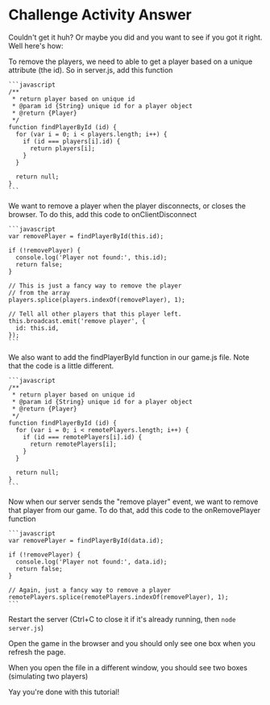 # Challenge Activity Answer

Couldn't get it huh? Or maybe you did and you want to see
if you got it right. Well here's how:

To remove the players, we need to able to get a player based
on a unique attribute (the id). So in server.js, add this function

    ```javascript
    /**
     * return player based on unique id
     * @param id {String} unique id for a player object
     * @return {Player}
     */
    function findPlayerById (id) {
      for (var i = 0; i < players.length; i++) {
        if (id === players[i].id) {
          return players[i];
        }
      }

      return null;
    }
    ```

We want to remove a player when the player disconnects, or 
closes the browser. To do this, add this code to onClientDisconnect

    ```javascript
    var removePlayer = findPlayerById(this.id);

    if (!removePlayer) {
      console.log('Player not found:', this.id);
      return false;
    }

    // This is just a fancy way to remove the player 
    // from the array
    players.splice(players.indexOf(removePlayer), 1);

    // Tell all other players that this player left.
    this.broadcast.emit('remove player', {
      id: this.id,
    });
    ```

We also want to add the findPlayerById function in our game.js file.
Note that the code is a little different.

    ```javascript
    /**
     * return player based on unique id
     * @param id {String} unique id for a player object
     * @return {Player}
     */
    function findPlayerById (id) {
      for (var i = 0; i < remotePlayers.length; i++) {
        if (id === remotePlayers[i].id) {
          return remotePlayers[i];
        }
      }

      return null;
    }
    ```

Now when our server sends the "remove player" event, we want to remove that player from our game. To do that, add this code to the onRemovePlayer function

    ```javascript
    var removePlayer = findPlayerById(data.id);

    if (!removePlayer) {
      console.log('Player not found:', data.id);
      return false;
    }

    // Again, just a fancy way to remove a player
    remotePlayers.splice(remotePlayers.indexOf(removePlayer), 1);
    ```

Restart the server (Ctrl+C to close it if it's already running, then `node server.js`)

Open the game in the browser and you should only see one box when you refresh the page.

When you open the file in a different window, you should see two boxes (simulating two players)

Yay you're done with this tutorial!